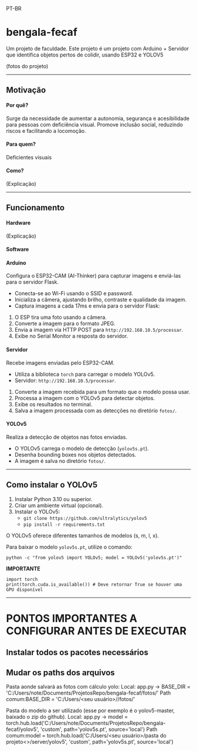 PT-BR
# bengala-fecaf
Um projeto de faculdade. Este projeto é um projeto com Arduino + Servidor que identifica objetos pertos de colidir, usando ESP32 e YOLOV5

(fotos do projeto)

---------

## Motivação

#### Por quê?
Surge da necessidade de aumentar a autonomia, segurança e acesibilidade para pessoas com deficiência visual. Promove inclusão social, reduzindo riscos e facilitando a locomoção.

#### Para quem?
Deficientes visuais

#### Como?
(Explicação)

---------

## Funcionamento

#### Hardware
(Explicação)

#### Software


#### Arduino
Configura o ESP32-CAM (AI-Thinker) para capturar imagens e enviá-las para o servidor Flask.

* Conecta-se ao Wi-Fi usando o SSID e password.
* Inicializa a câmera, ajustando brilho, contraste e qualidade da imagem.
* Captura imagens a cada 17ms e envia para o servidor Flask:
1. O ESP tira uma foto usando a câmera.
2. Converte a imagem para o formato JPEG.
3. Envia a imagem via HTTP POST para `http://192.168.10.5/processar`.
4. Exibe no Serial Monitor a resposta do servidor.

#### Servidor
Recebe imagens enviadas pelo ESP32-CAM.
* Utiliza a biblioteca `torch` para carregar o modelo YOLOv5.
* Servidor: `http://192.168.10.5/processar`.
1. Converte a imagem recebida para um formato que o modelo possa usar.
2. Processa a imagem com o YOLOv5 para detectar objetos.
3. Exibe os resultados no terminal.
4. Salva a imagem processada com as detecções no diretório `fotos/`.

#### YOLOv5
Realiza a detecção de objetos nas fotos enviadas.

* O YOLOv5 carrega o modelo de detecção (`yolov5s.pt`).
* Desenha bounding boxes nos objetos detectados.
* A imagem é salva no diretório `fotos/`.

---

## Como instalar o YOLOv5
1. Instalar Python 3.10 ou superior.
2. Criar um ambiente virtual (opcional).
3. Instalar o YOLOv5:
    * `git clone https://github.com/ultralytics/yolov5`
    * `pip install -r requirements.txt`

O YOLOv5 oferece diferentes tamanhos de modelos (s, m, l, x).

Para baixar o modelo `yolov5s.pt`, utilize o comando:

<pre><code>python -c "from yolov5 import YOLOv5; model = YOLOv5('yolov5s.pt')"</code></pre>

**IMPORTANTE**
```
import torch
print(torch.cuda.is_available()) # Deve retornar True se houver uma GPU disponível
```

---------

# PONTOS IMPORTANTES A CONFIGURAR ANTES DE EXECUTAR

## Instalar todos os pacotes necessários

## Mudar os paths dos arquivos

Pasta aonde salvará as fotos com cálculo yolo:
Local: app.py -> BASE_DIR = 'C:/Users/note/Documents/ProjetosRepo/bengala-fecaf/fotos/'
Path comum:BASE_DIR = 'C:/Users/<seu usuário>/<pasta do projeto>/fotos/'

Pasta do modelo a ser utilizado (esse por exemplo é o yolov5-master, baixado o zip do github).
Local: app.py -> model = torch.hub.load('C:/Users/note/Documents/ProjetosRepo/bengala-fecaf/yolov5', 'custom', path='yolov5s.pt', source='local')
Path comum:model = torch.hub.load('C:/Users/<seu usuário>/pasta do projeto<>/server/yolov5', 'custom', path='yolov5s.pt', source='local')